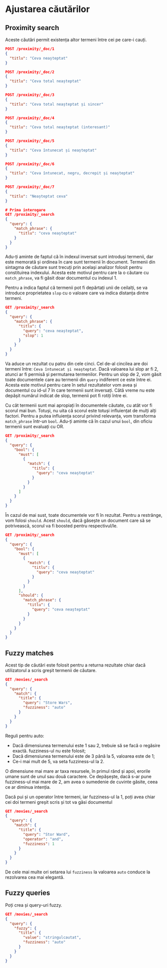 # Ajustarea căutărilor

## Proximity search

Aceste căutări permit existența altor termeni între cei pe care-i cauți.

```json
POST /proximity/_doc/1
{
  "titlu": "Ceva neașteptat"
}

POST /proximity/_doc/2
{
  "titlu": "Ceva total neașteptat"
}

POST /proximity/_doc/3
{
  "titlu": "Ceva total neașteptat și sincer"
}

POST /proximity/_doc/4
{
  "titlu": "Ceva total neașteptat (interesant)"
}

POST /proximity/_doc/5
{
  "titlu": "Ceva întunecat și neașteptat"
}

POST /proximity/_doc/6
{
  "titlu": "Ceva întunecat, negru, decrepit și neașteptat"
}

POST /proximity/_doc/7
{
  "titlu": "Neașteptat ceva"
}

# Prima interogare
GET /proximity/_search
{
  "query": {
    "match_phrase": {
      "titlu": "ceva neașteptat"
    }
  }
}
```

Adu-ți aminte de faptul că în indexul inversat sunt introduși termenii, dar este memorată și ordinea în care sunt termenii în document. Termenii din sintagma de căutare sunt trecuți prin același analizor folosit pentru constituirea indexului. Acesta este motivul pentru care la o căutare cu `match_phrase`, va fi găsit doar documentul cu indexul 1.

Pentru a indica faptul că termenii pot fi depărtați unii de ceilalți, se va introduce proprietatea `slop` cu o valoare care va indica distanța dintre termeni.

```json
GET /proximity/_search
{
  "query": {
    "match_phrase": {
      "titlu": {
        "query": "ceva neașteptat",
        "slop": 1
      }
    }
  }
}
```

Va aduce un rezultat cu patru din cele cinci. Cel de-al cincilea are doi termeni între: `Ceva întunecat și neașteptat`. Dacă valoarea lui slop ar fi 2, atunci ar fi permisă și permutarea termenilor. Pentru un slop de 2, vom găsit toate documentele care au termenii din `query` indiferent ce este între ei. Acesta este motivul pentru care în setul rezultatelor vom avea și documentul cu id-ul 7 în care termenii sunt inversați.
Câtă vreme nu este depășit numărul indicat de slop, termenii pot fi rotiți între ei.

Cu cât termenii sunt mai apropiați în documentele căutate, cu atât vor fi scorul mai bun. Totuși, nu uita că scorul este totuși influiențat de mulți alți factori. Pentru a putea influiența scorul privind relevanța, vom transforma `match_phrase` într-un `bool`. Adu-ți aminte că în cazul unui `bool`, din oficiu termenii sunt evaluați cu OR.

```json
GET /proximity/_search
{
  "query": {
    "bool": {
      "must": [
        {
          "match": {
            "titlu": {
              "query": "ceva neașteptat"
            }
          }
        }
      ]
    }
  }
}
```

În cazul de mai sust, toate documentele vor fi în rezultat. Pentru a restrânge, vom folosi `should`. Acest `should`, dacă găsește un document care să se potrivească, scorul va fi boosted pentru respectivul/le.

```json
GET /proximity/_search
{
  "query": {
    "bool": {
      "must": [
        {
          "match": {
            "titlu": {
              "query": "ceva neașteptat"
            }
          }
        }
      ],
      "should": {
        "match_phrase": {
          "titlu": {
            "query": "ceva neașteptat"
          }
        }
      }
    }
  }
}
```

## Fuzzy matches

Acest tip de căutări este folosit pentru a returna rezultate chiar dacă utilizatorul a scris greșit termenii de căutare.

```json
GET /movies/_search
{
  "query": {
    "match": {
      "title": {
        "query": "Store Wars",
        "fuzziness": "auto"
      }
    }
  }
}
```

Reguli pentru auto:

- Dacă dimensiunea termenului este 1 sau 2, trebuie să se facă o regăsire exactă. fuzziness-ul nu este folosit;
- Dacă dimensiunea termenului este de 3 până la 5, valoarea este de 1;
- Ce-i mai mult de 5, va seta fuzziness-ul la 2.

O dimensiune mai mare ar taxa resursele, în primul rând și apoi, erorile umane sunt de unul sau două caractere. Ce depășește, dacă s-ar pune fuzziness-ul mai mare de 2, am avea o sumedenie de cuvinte găsite, ceea ce ar diminua intenția.

Dacă pui și un operator între termeni, iar fuzziness-ul la 1, poți avea chiar cei doi termeni greșit scris și tot va găsi documentul

```json
GET /movies/_search
{
  "query": {
    "match": {
      "title": {
        "query": "Stor Ward",
        "operator": "and",
        "fuzziness": 1
      }
    }
  }
}
```

De cele mai multe ori setarea lui `fuzziness` la valoarea `auto` conduce la rezolvarea cea mai elegantă.

## Fuzzy queries

Poți crea și query-uri fuzzy.

```json
GET /movies/_search
{
  "query": {
    "fuzzy": {
      "title": {
        "value": "stringulcautat",
        "fuzziness": "auto"
      }
    }
  }
}
```
